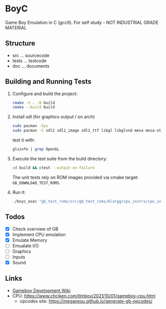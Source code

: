 # BoyC

Game Boy Emulation in C (gcc9). For self study - NOT INDUSTRIAL GRADE MATERIAL

## Structure

* src ... sourcecode
* tests ... testcode
* doc ... documents

## Building and Running Tests

1. Configure and build the project:

   ```bash
   cmake -S . -B build
   cmake --build build
   ```

2. Install sdl (for graphics output / on arch)

   ```bash
   sudo pacman -Syu
   sudo pacman -S sdl2 sdl2_image sdl2_ttf libgl libglvnd mesa mesa-utils
   ```
   test it with: 
   ```bash
   glxinfo | grep OpenGL
   ```

3. Execute the test suite from the build directory:

   ```bash
   cd build && ctest --output-on-failure
   ```

   The unit tests rely on ROM images provided via cmake target: `GB_DOWNLOAD_TEST_ROMS`.

4. Run it:
   ```bash
   ./boyc_exec "gb_test_roms/src/gb_test_roms/blargg/cpu_instrs/cpu_instrs.gb"
   ```

## Todos

* [x] Check overview of GB
* [x] Implement CPU emulation
* [x] Emulate Memory
* [ ] Emualate I/O
* [ ] Graphics
* [ ] Inputs
* [x] Sound

## Links

* [Gameboy Development Wiki](https://gbdev.gg8.se/wiki/articles/Main_Page)
* CPU: https://www.chciken.com/tlmboy/2021/10/01/gameboy-cpu.html
   * opcodes site: https://meganesu.github.io/generate-gb-opcodes/
